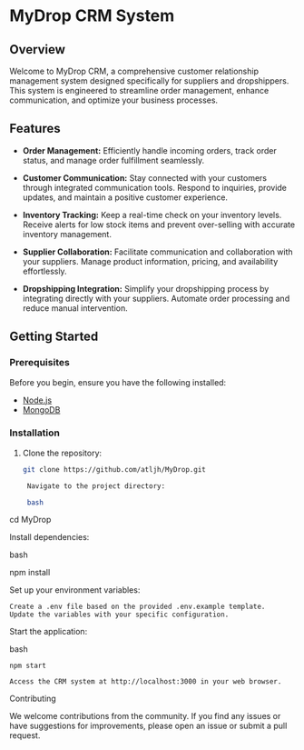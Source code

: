 # MyDrop CRM System

## Overview

Welcome to MyDrop CRM, a comprehensive customer relationship management system designed specifically for suppliers and dropshippers. This system is engineered to streamline order management, enhance communication, and optimize your business processes.

## Features

- **Order Management:** Efficiently handle incoming orders, track order status, and manage order fulfillment seamlessly.

- **Customer Communication:** Stay connected with your customers through integrated communication tools. Respond to inquiries, provide updates, and maintain a positive customer experience.

- **Inventory Tracking:** Keep a real-time check on your inventory levels. Receive alerts for low stock items and prevent over-selling with accurate inventory management.

- **Supplier Collaboration:** Facilitate communication and collaboration with your suppliers. Manage product information, pricing, and availability effortlessly.

- **Dropshipping Integration:** Simplify your dropshipping process by integrating directly with your suppliers. Automate order processing and reduce manual intervention.

## Getting Started

### Prerequisites

Before you begin, ensure you have the following installed:

- [Node.js](https://nodejs.org/)
- [MongoDB](https://www.mongodb.com/)

### Installation

1. Clone the repository:
   ```bash
   git clone https://github.com/atljh/MyDrop.git

    Navigate to the project directory:

    bash

cd MyDrop

Install dependencies:

bash

npm install

Set up your environment variables:

    Create a .env file based on the provided .env.example template.
    Update the variables with your specific configuration.

Start the application:

bash

    npm start

    Access the CRM system at http://localhost:3000 in your web browser.

Contributing

We welcome contributions from the community. If you find any issues or have suggestions for improvements, please open an issue or submit a pull request.